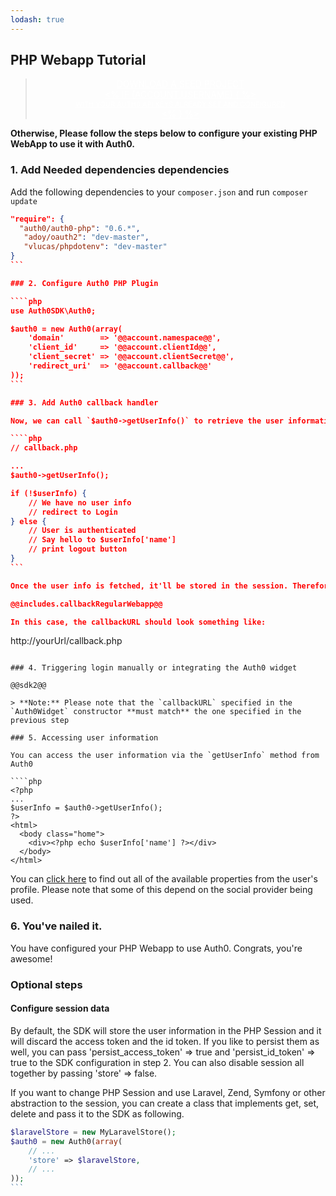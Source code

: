 ```yaml
---
lodash: true
---
```


## PHP Webapp Tutorial

<div class="package" style="text-align: center;">
  <blockquote>
    <a href="https://docs.auth0.com/auth0-PHP/master/create-package?path=examples/basic-webapp&type=server@@account.clientParam@@" class="btn btn-lg btn-success btn-package" style="text-transform: uppercase; color: white">
      <span style="display: block">Download a Seed project</span>
      <% if (account.userName) { %>
      <span class="smaller" style="display:block; font-size: 11px">with your Auth0 API Keys already set and configured</span>
      <% } %>
    </a>
  </blockquote>
</div>

**Otherwise, Please follow the steps below to configure your existing PHP WebApp to use it with Auth0.**

### 1. Add Needed dependencies dependencies

Add the following dependencies to your `composer.json` and run `composer update`

````json
"require": {
  "auth0/auth0-php": "0.6.*",
   "adoy/oauth2": "dev-master",
   "vlucas/phpdotenv": "dev-master"
}
```

### 2. Configure Auth0 PHP Plugin

````php
use Auth0SDK\Auth0;

$auth0 = new Auth0(array(
    'domain'        => '@@account.namespace@@',
    'client_id'     => '@@account.clientId@@',
    'client_secret' => '@@account.clientSecret@@',
    'redirect_uri'  => '@@account.callback@@'
));
```

### 3. Add Auth0 callback handler

Now, we can call `$auth0->getUserInfo()` to retrieve the user information. If we call it from the page that will handle the callback, then it'll use the `code` provided by Auth0 to get the information after the successful login.

````php
// callback.php

...
$auth0->getUserInfo();

if (!$userInfo) {
    // We have no user info
    // redirect to Login
} else {
    // User is authenticated
    // Say hello to $userInfo['name']
    // print logout button
}
```

Once the user info is fetched, it'll be stored in the session. Therefore, from this moment on, each time you call `getUserInfo()` it will retrieve the information from the Session.

@@includes.callbackRegularWebapp@@

In this case, the callbackURL should look something like:

````
http://yourUrl/callback.php
```

### 4. Triggering login manually or integrating the Auth0 widget

@@sdk2@@

> **Note:** Please note that the `callbackURL` specified in the `Auth0Widget` constructor **must match** the one specified in the previous step

### 5. Accessing user information

You can access the user information via the `getUserInfo` method from Auth0

````php
<?php
...
$userInfo = $auth0->getUserInfo();
?>
<html>
  <body class="home">
    <div><?php echo $userInfo['name'] ?></div>
  </body>
</html>
```

You can [click here](https://docs.auth0.com/user-profile) to find out all of the available properties from the user's profile. Please note that some of this depend on the social provider being used.

### 6. You've nailed it.

You have configured your PHP Webapp to use Auth0. Congrats, you're awesome!

### Optional steps

#### Configure session data

By default, the SDK will store the user information in the PHP Session and it will discard the access token and the id token. If you like to persist them as well, you can pass 'persist_access_token' => true and 'persist_id_token' => true to the SDK configuration in step 2. You can also disable session all together by passing 'store' => false.

If you want to change PHP Session and use Laravel, Zend, Symfony or other abstraction to the session, you can create a class that implements get, set, delete and pass it to the SDK as following.

````php
$laravelStore = new MyLaravelStore();
$auth0 = new Auth0(array(
    // ...
    'store' => $laravelStore,
    // ...
));
```
